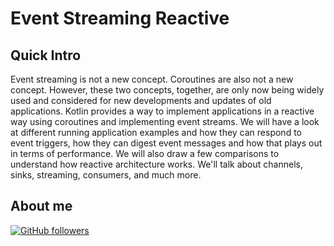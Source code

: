 # Event Streaming Reactive

## Quick Intro

Event streaming is not a new concept. Coroutines are also not a new concept. However, these two concepts, together, are
only now being widely used and considered for new developments and updates of old applications. Kotlin provides a way to
implement applications in a reactive way using coroutines and implementing event streams. We will have a look at
different running application examples and how they can respond to event triggers, how they can digest event messages
and how that plays out in terms of performance. We will also draw a few comparisons to understand how reactive
architecture works. We'll talk about channels, sinks, streaming, consumers, and much more.

## About me

[![GitHub followers](https://img.shields.io/github/followers/jesperancinha.svg?label=Jesperancinha&style=for-the-badge&logo=github&color=grey "GitHub")](https://github.com/jesperancinha)
